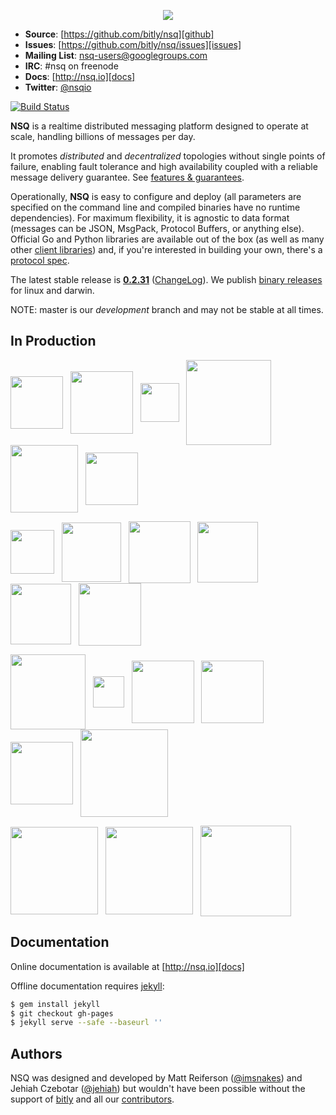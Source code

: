 <p align="center"><img src="http://nsq.io/static/img/nsq.png"/></p>

 * **Source**: [https://github.com/bitly/nsq][github]
 * **Issues**: [https://github.com/bitly/nsq/issues][issues]
 * **Mailing List**: [nsq-users@googlegroups.com](https://groups.google.com/d/forum/nsq-users)
 * **IRC**: #nsq on freenode
 * **Docs**: [http://nsq.io][docs]
 * **Twitter**: [@nsqio][nsqio_twitter]

[![Build Status](https://secure.travis-ci.org/bitly/nsq.svg?branch=master)](http://travis-ci.org/bitly/nsq)

**NSQ** is a realtime distributed messaging platform designed to operate at scale, handling
billions of messages per day.

It promotes *distributed* and *decentralized* topologies without single points of failure,
enabling fault tolerance and high availability coupled with a reliable message delivery
guarantee.  See [features & guarantees][features_guarantees].

Operationally, **NSQ** is easy to configure and deploy (all parameters are specified on the command
line and compiled binaries have no runtime dependencies). For maximum flexibility, it is agnostic to
data format (messages can be JSON, MsgPack, Protocol Buffers, or anything else). Official Go and
Python libraries are available out of the box (as well as many other [client
libraries][client_libraries]) and, if you're interested in building your own, there's a [protocol
spec][protocol].

The latest stable release is **[0.2.31][latest_tag]** ([ChangeLog][changelog]). We publish [binary
releases][installing] for linux and darwin.

NOTE: master is our *development* branch and may not be stable at all times.

## In Production

<a href="http://bitly.com"><img src="http://nsq.io/static/img/bitly_logo.png" width="84" align="middle"/></a>&nbsp;&nbsp;
<a href="http://life360.com"><img src="http://nsq.io/static/img/life360_logo.png" width="100" align="middle"/></a>&nbsp;&nbsp;
<a href="http://hailocab.com"><img src="http://nsq.io/static/img/hailo_logo.png" width="62" align="middle"/></a>&nbsp;&nbsp;
<a href="http://simplereach.com"><img src="http://nsq.io/static/img/simplereach_logo.png" width="136" align="middle"/></a>&nbsp;&nbsp;
<a href="http://moz.com"><img src="http://nsq.io/static/img/moz_logo.png" width="108" align="middle"/></a>&nbsp;&nbsp;
<a href="http://path.com"><img src="http://nsq.io/static/img/path_logo.png" width="84" align="middle"/></a><br/>

<a href="http://segment.io"><img src="http://nsq.io/static/img/segmentio_logo.png" width="70" align="middle"/></a>&nbsp;&nbsp;
<a href="http://eventful.com"><img src="http://nsq.io/static/img/eventful_logo.png" width="95" align="middle"/></a>&nbsp;&nbsp;
<a href="http://energyhub.com"><img src="http://nsq.io/static/img/energyhub_logo.png" width="99" align="middle"/></a>&nbsp;&nbsp;
<a href="https://project-fifo.net"><img src="http://nsq.io/static/img/project_fifo.png" width="97" align="middle"/></a>&nbsp;&nbsp;
<a href="http://trendrr.com"><img src="http://nsq.io/static/img/trendrr_logo.png" width="97" align="middle"/></a>&nbsp;&nbsp;
<a href="http://reonomy.com"><img src="http://nsq.io/static/img/reonomy_logo.png" width="100" align="middle"/></a><br/>

<a href="http://dramafever.com"><img src="http://nsq.io/static/img/dramafever.png" width="120" align="middle"/></a>&nbsp;&nbsp;
<a href="http://hw-ops.com"><img src="http://nsq.io/static/img/heavy_water.png" width="50" align="middle"/></a>&nbsp;&nbsp;
<a href="http://lytics.io"><img src="http://nsq.io/static/img/lytics.png" width="100" align="middle"/></a>&nbsp;&nbsp;
<a href="http://mediaforge.com"><img src="http://nsq.io/static/img/rakuten.png" width="100" align="middle"/></a>&nbsp;&nbsp;
<a href="http://socialradar.com"><img src="http://nsq.io/static/img/socialradar_logo.png" width="100" align="middle"/></a>&nbsp;&nbsp;
<a href="http://wistia.com"><img src="http://nsq.io/static/img/wistia_logo.png" width="140" align="middle"/></a><br/>

<a href="http://stripe.com"><img src="http://nsq.io/static/img/stripe_logo.png" width="140" align="middle"/></a>&nbsp;&nbsp;
<a href="http://soundest.com"><img src="http://nsq.io/static/img/soundest_logo.png" width="140" align="middle"/></a>&nbsp;&nbsp;
<a href="http://docker.com"><img src="http://nsq.io/static/img/docker_logo.png" width="145" align="middle"/></a>

## Documentation

Online documentation is available at [http://nsq.io][docs]

Offline documentation requires [jekyll][jekyll]:

```bash
$ gem install jekyll
$ git checkout gh-pages
$ jekyll serve --safe --baseurl ''
```

## Authors

NSQ was designed and developed by Matt Reiferson ([@imsnakes][snakes_twitter]) and Jehiah Czebotar
([@jehiah][jehiah_twitter]) but wouldn't have been possible without the support of
[bitly][bitly] and all our [contributors][contributors].

[docs]: http://nsq.io/
[github]: https://github.com/bitly/nsq
[issues]: https://github.com/bitly/nsq/issues
[changelog]: ChangeLog.md
[protocol]: http://nsq.io/clients/tcp_protocol_spec.html
[installing]: http://nsq.io/deployment/installing.html
[snakes_twitter]: https://twitter.com/imsnakes
[jehiah_twitter]: https://twitter.com/jehiah
[bitly]: https://bitly.com
[features_guarantees]: http://nsq.io/overview/features_and_guarantees.html
[latest_tag]: https://github.com/bitly/nsq/releases/tag/v0.2.31
[contributors]: https://github.com/bitly/nsq/graphs/contributors
[client_libraries]: http://nsq.io/clients/client_libraries.html
[jekyll]: http://jekyllrb.com/
[nsqio_twitter]: https://twitter.com/nsqio
